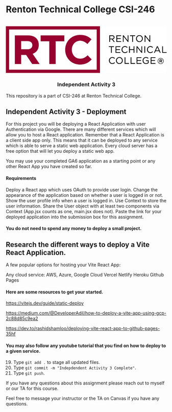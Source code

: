 # Renton Technical College CSI-246

<br />

<div align="center">  
    <img src="logo.jpg" alt="Logo">
    <h3 align="center">Independent Activity 3</h3>
</div>

This repository is a part of CSI-246 at Renton Technical College.

## Independent Activity 3 - Deployment

For this project you will be deploying a React Application with user Authentication via Google. There are many different services which will allow you to host a React application. Remember that a React Application is a client side app only. This means that it can be deployed to any service which is able to serve a static web application. Every cloud server has a free option that will let you deploy a static web app. 

You may use your completed GA6 application as a starting point or any other React App you have created so far.

#### Requirements

Deploy a React app which uses OAuth to provide user login.
Change the appearance of the application based on whether a user is logged in or not.
Show the user profile info when a user is logged in.
Use Context to store the user information.
Share the User object with at least two components via Context (App.jsx counts as one, main.jsx does not).
Paste the link for your deployed application into the submission box for this assignment.

#### You do not need to spend any money to deploy a small project.

## Research the different ways to deploy a Vite React Application. 

A few popular options for hosting your Vite React App:

Any cloud service: AWS, Azure, Google Cloud
Vercel
Netlify
Heroku
Github Pages

#### Here are some resources to get your started.

https://vitejs.dev/guide/static-deploy

https://medium.com/@DeveloperAdil/how-to-deploy-a-vite-app-using-gcp-2c88d85c9ea2

https://dev.to/rashidshamloo/deploying-vite-react-app-to-github-pages-35hf

#### You may also follow any youtube tutorial that you find on how to deploy to a given service. 


19. Type `git add .` to stage all updated files.
20. Type `git commit -m "Indepdendent Activity 3 Complete"`.
21. Type `git push`.

If you have any questions about this assignment please reach out to myself or our TA for this course.

Feel free to message your instructor or the TA on Canvas if you have any questions.
